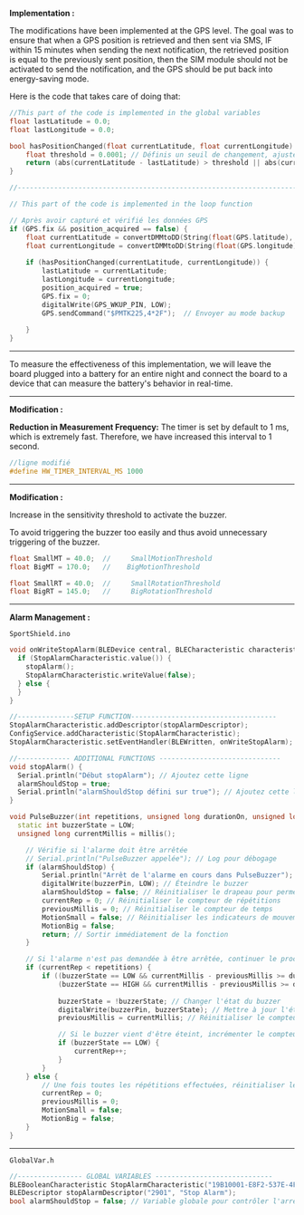 **Implementation :**

The modifications have been implemented at the GPS level. The goal was to ensure that when a GPS position is retrieved and then sent via SMS, IF within 15 minutes when sending the next notification, the retrieved position is equal to the previously sent position, then the SIM module should not be activated to send the notification, and the GPS should be put back into energy-saving mode.

Here is the code that takes care of doing that:

```c++
//This part of the code is implemented in the global variables 
float lastLatitude = 0.0;
float lastLongitude = 0.0;

bool hasPositionChanged(float currentLatitude, float currentLongitude) {
    float threshold = 0.0001; // Définis un seuil de changement, ajuste selon le besoin
    return (abs(currentLatitude - lastLatitude) > threshold || abs(currentLongitude - lastLongitude) > threshold);
}

//---------------------------------------------------------------------------------

// This part of the code is implemented in the loop function

// Après avoir capturé et vérifié les données GPS
if (GPS.fix && position_acquired == false) {
    float currentLatitude = convertDMMtoDD(String(float(GPS.latitude), 4)).toFloat();
    float currentLongitude = convertDMMtoDD(String(float(GPS.longitude), 4)).toFloat();
  
    if (hasPositionChanged(currentLatitude, currentLongitude)) {
        lastLatitude = currentLatitude;
        lastLongitude = currentLongitude;
        position_acquired = true;
        GPS.fix = 0;
        digitalWrite(GPS_WKUP_PIN, LOW);
        GPS.sendCommand("$PMTK225,4*2F");  // Envoyer au mode backup
        
    }
}
```

---

To measure the effectiveness of this implementation, we will leave the board plugged into a battery for an entire night and connect the board to a device that can measure the battery's behavior in real-time.

---

**Modification :**

**Reduction in Measurement Frequency:** The timer is set by default to 1 ms, which is extremely fast. Therefore, we have increased this interval to 1 second.

```c++
//ligne modifié
#define HW_TIMER_INTERVAL_MS 1000
```

---

**Modification :**

Increase in the sensitivity threshold to activate the buzzer. 

To avoid triggering the buzzer too easily and thus avoid unnecessary triggering of the buzzer.

```c++
float SmallMT = 40.0;  //     SmallMotionThreshold
float BigMT = 170.0;   //    BigMotionThreshold

float SmallRT = 40.0;  //     SmallRotationThreshold
float BigRT = 145.0;   //     BigRotationThreshold
```

---

**Alarm Management :**

`SportShield.ino`

```c++
void onWriteStopAlarm(BLEDevice central, BLECharacteristic characteristic) {
  if (StopAlarmCharacteristic.value()) {
    stopAlarm();
    StopAlarmCharacteristic.writeValue(false);
  } else {
  }
}

//--------------SETUP FUNCTION------------------------------------
StopAlarmCharacteristic.addDescriptor(stopAlarmDescriptor);
ConfigService.addCharacteristic(StopAlarmCharacteristic);
StopAlarmCharacteristic.setEventHandler(BLEWritten, onWriteStopAlarm);

//------------- ADDITIONAL FUNCTIONS ------------------------------
void stopAlarm() {
  Serial.println("Début stopAlarm"); // Ajoutez cette ligne
  alarmShouldStop = true;
  Serial.println("alarmShouldStop défini sur true"); // Ajoutez cette ligne
}

void PulseBuzzer(int repetitions, unsigned long durationOn, unsigned long durationOff) {
  static int buzzerState = LOW;
  unsigned long currentMillis = millis();

    // Vérifie si l'alarme doit être arrêtée
    // Serial.println("PulseBuzzer appelée"); // Log pour débogage
    if (alarmShouldStop) {
        Serial.println("Arrêt de l'alarme en cours dans PulseBuzzer"); 
        digitalWrite(buzzerPin, LOW); // Éteindre le buzzer
        alarmShouldStop = false; // Réinitialiser le drapeau pour permettre une future activation
        currentRep = 0; // Réinitialiser le compteur de répétitions
        previousMillis = 0; // Réinitialiser le compteur de temps
        MotionSmall = false; // Réinitialiser les indicateurs de mouvement
        MotionBig = false;
        return; // Sortir immédiatement de la fonction
    }

    // Si l'alarme n'est pas demandée à être arrêtée, continuer le processus normal
    if (currentRep < repetitions) {
        if ((buzzerState == LOW && currentMillis - previousMillis >= durationOff) ||
            (buzzerState == HIGH && currentMillis - previousMillis >= durationOn)) {
            
            buzzerState = !buzzerState; // Changer l'état du buzzer
            digitalWrite(buzzerPin, buzzerState); // Mettre à jour l'état du buzzer
            previousMillis = currentMillis; // Réinitialiser le compteur de temps

            // Si le buzzer vient d'être éteint, incrémenter le compteur de répétitions
            if (buzzerState == LOW) {
                currentRep++;
            }
        }
    } else {
        // Une fois toutes les répétitions effectuées, réinitialiser les variables pour une prochaine utilisation
        currentRep = 0;
        previousMillis = 0;
        MotionSmall = false;
        MotionBig = false;
    }
}

```

---

`GlobalVar.h`

```c++
//---------------- GLOBAL VARIABLES -----------------------------
BLEBooleanCharacteristic StopAlarmCharacteristic("19B10001-E8F2-537E-4F6C-D104768A1218", BLEWrite); // Ajout d'une caractéristique pour arrêter l'alarme
BLEDescriptor stopAlarmDescriptor("2901", "Stop Alarm");
bool alarmShouldStop = false; // Variable globale pour contrôler l'arrêt de l'alarme

```


